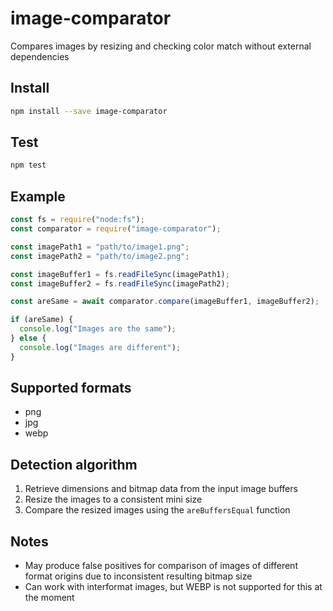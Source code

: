 # image-comparator

Compares images by resizing and checking color match without external dependencies

## Install

```bash
npm install --save image-comparator
```

## Test

```bash
npm test
```

## Example

```js
const fs = require("node:fs");
const comparator = require("image-comparator");

const imagePath1 = "path/to/image1.png";
const imagePath2 = "path/to/image2.png";

const imageBuffer1 = fs.readFileSync(imagePath1);
const imageBuffer2 = fs.readFileSync(imagePath2);

const areSame = await comparator.compare(imageBuffer1, imageBuffer2);

if (areSame) {
  console.log("Images are the same");
} else {
  console.log("Images are different");
}
```

## Supported formats

- png
- jpg
- webp

## Detection algorithm

1. Retrieve dimensions and bitmap data from the input image buffers
2. Resize the images to a consistent mini size
3. Compare the resized images using the `areBuffersEqual` function

## Notes

- May produce false positives for comparison of images of different format origins due to inconsistent resulting bitmap size
- Can work with interformat images, but WEBP is not supported for this at the moment
